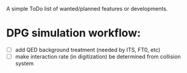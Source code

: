 A simple ToDo list of wanted/planned features or developments.

# DPG simulation workflow:

- [ ] add QED background treatment (needed by ITS, FT0, etc)
- [ ] make interaction rate (in digitization) be determined from collision system
